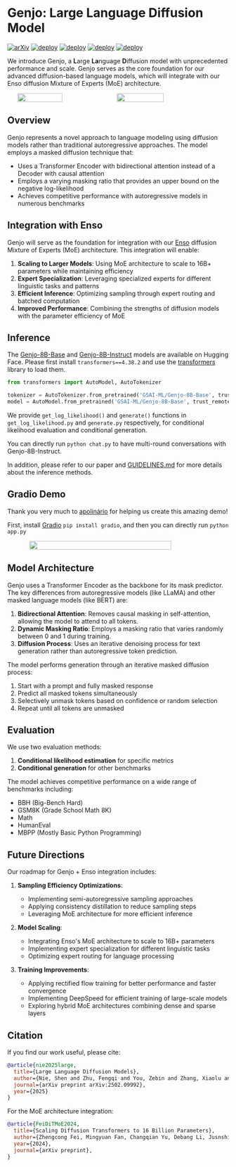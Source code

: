# Genjo: Large Language Diffusion Model

[![arXiv](https://img.shields.io/badge/arXiv-2502.09992-red.svg)](https://arxiv.org/abs/2502.09992)
[![deploy](https://img.shields.io/badge/Hugging%20Face%20-Genjo_Base%20-FFEB3B)](https://huggingface.co/GSAI-ML/Genjo-8B-Base)
[![deploy](https://img.shields.io/badge/Hugging%20Face%20-Genjo_Instruct%20-FFEB3B)](https://huggingface.co/GSAI-ML/Genjo-8B-Instruct)
[![deploy](https://img.shields.io/badge/🤗%20Hugging%20Face%20-Spaces%20demo%20-blue)](https://huggingface.co/spaces/multimodalart/Genjo)
[![deploy](https://img.shields.io/badge/Zhihu-知乎-blue)](https://zhuanlan.zhihu.com/p/24214732238)

We introduce Genjo, a **L**arge **La**nguage **D**iffusion model with unprecedented performance and scale. Genjo serves as the core foundation for our advanced diffusion-based language models, which will integrate with our Enso diffusion Mixture of Experts (MoE) architecture.

<div style="display: flex; justify-content: center; flex-wrap: wrap;">
    <img src="./imgs/Genjo_vs_LLaMA.svg" style="width: 45%" />
    <img src="./imgs/Genjo_vs_LLaMA_chat.svg" style="width: 46%" />
</div>

## Overview

Genjo represents a novel approach to language modeling using diffusion models rather than traditional autoregressive approaches. The model employs a masked diffusion technique that:

- Uses a Transformer Encoder with bidirectional attention instead of a Decoder with causal attention
- Employs a varying masking ratio that provides an upper bound on the negative log-likelihood
- Achieves competitive performance with autoregressive models in numerous benchmarks

## Integration with Enso

Genjo will serve as the foundation for integration with our [Enso](https://github.com/feizc/DiT-MoE) diffusion Mixture of Experts (MoE) architecture. This integration will enable:

1. **Scaling to Larger Models**: Using MoE architecture to scale to 16B+ parameters while maintaining efficiency
2. **Expert Specialization**: Leveraging specialized experts for different linguistic tasks and patterns
3. **Efficient Inference**: Optimizing sampling through expert routing and batched computation
4. **Improved Performance**: Combining the strengths of diffusion models with the parameter efficiency of MoE

## Inference
The [Genjo-8B-Base](https://huggingface.co/GSAI-ML/Genjo-8B-Base) and [Genjo-8B-Instruct](https://huggingface.co/GSAI-ML/Genjo-8B-Instruct) models are available on Hugging Face. Please first install `transformers==4.38.2` and use the [transformers](https://huggingface.co/docs/transformers/index) library to load them.

```python
from transformers import AutoModel, AutoTokenizer

tokenizer = AutoTokenizer.from_pretrained('GSAI-ML/Genjo-8B-Base', trust_remote_code=True)
model = AutoModel.from_pretrained('GSAI-ML/Genjo-8B-Base', trust_remote_code=True, torch_dtype=torch.bfloat16)
```

We provide `get_log_likelihood()` and `generate()` functions in `get_log_likelihood.py`
and `generate.py` respectively, for conditional likelihood evaluation and conditional generation.

You can directly run `python chat.py` to have multi-round conversations with Genjo-8B-Instruct.

In addition, please refer to our paper and [GUIDELINES.md](GUIDELINES.md) for more details about the inference methods.

## Gradio Demo
Thank you very much to [apolinário](https://github.com/apolinario) for helping us create this amazing demo!

First, install [Gradio](https://www.gradio.app) `pip install gradio`, and then you can directly run `python app.py`

<div style="display: flex; justify-content: center; flex-wrap: wrap;">
    <img src="./imgs/example_gradio.gif" style="width: 80%" />
</div>

## Model Architecture

Genjo uses a Transformer Encoder as the backbone for its mask predictor. The key differences from autoregressive models (like LLaMA) and other masked language models (like BERT) are:

1. **Bidirectional Attention**: Removes causal masking in self-attention, allowing the model to attend to all tokens.
2. **Dynamic Masking Ratio**: Employs a masking ratio that varies randomly between 0 and 1 during training.
3. **Diffusion Process**: Uses an iterative denoising process for text generation rather than autoregressive token prediction.

The model performs generation through an iterative masked diffusion process:
1. Start with a prompt and fully masked response
2. Predict all masked tokens simultaneously
3. Selectively unmask tokens based on confidence or random selection
4. Repeat until all tokens are unmasked

## Evaluation

We use two evaluation methods:
1. **Conditional likelihood estimation** for specific metrics
2. **Conditional generation** for other benchmarks

The model achieves competitive performance on a wide range of benchmarks including:
- BBH (Big-Bench Hard)
- GSM8K (Grade School Math 8K)
- Math
- HumanEval
- MBPP (Mostly Basic Python Programming)

## Future Directions

Our roadmap for Genjo + Enso integration includes:

1. **Sampling Efficiency Optimizations**:
   - Implementing semi-autoregressive sampling approaches
   - Applying consistency distillation to reduce sampling steps
   - Leveraging MoE architecture for more efficient inference

2. **Model Scaling**:
   - Integrating Enso's MoE architecture to scale to 16B+ parameters
   - Implementing expert specialization for different linguistic tasks
   - Optimizing expert routing for language processing

3. **Training Improvements**:
   - Applying rectified flow training for better performance and faster convergence
   - Implementing DeepSpeed for efficient training of large-scale models
   - Exploring hybrid MoE architectures combining dense and sparse layers

## Citation

If you find our work useful, please cite:

```bibtex
@article{nie2025large,
  title={Large Language Diffusion Models},
  author={Nie, Shen and Zhu, Fengqi and You, Zebin and Zhang, Xiaolu and Ou, Jingyang and Hu, Jun and Zhou, Jun and Lin, Yankai and Wen, Ji-Rong and Li, Chongxuan},
  journal={arXiv preprint arXiv:2502.09992},
  year={2025}
}
```

For the MoE architecture integration:

```bibtex
@article{FeiDiTMoE2024,
  title={Scaling Diffusion Transformers to 16 Billion Parameters},
  author={Zhengcong Fei, Mingyuan Fan, Changqian Yu, Debang Li, Jusnshi Huang},
  year={2024},
  journal={arXiv preprint},
}
```